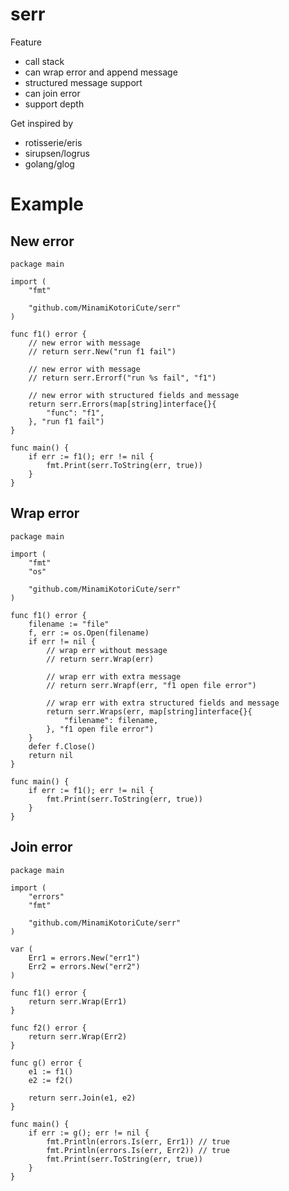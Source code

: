 # serr

Feature

- call stack
- can wrap error and append message
- structured message support
- can join error
- support depth

Get inspired by

- rotisserie/eris
- sirupsen/logrus
- golang/glog

# Example

## New error

```golang
package main

import (
	"fmt"

	"github.com/MinamiKotoriCute/serr"
)

func f1() error {
	// new error with message
	// return serr.New("run f1 fail")

	// new error with message
	// return serr.Errorf("run %s fail", "f1")

	// new error with structured fields and message
	return serr.Errors(map[string]interface{}{
		"func": "f1",
	}, "run f1 fail")
}

func main() {
	if err := f1(); err != nil {
		fmt.Print(serr.ToString(err, true))
	}
}
```

## Wrap error

```golang
package main

import (
	"fmt"
	"os"

	"github.com/MinamiKotoriCute/serr"
)

func f1() error {
	filename := "file"
	f, err := os.Open(filename)
	if err != nil {
		// wrap err without message
		// return serr.Wrap(err)

		// wrap err with extra message
		// return serr.Wrapf(err, "f1 open file error")

		// wrap err with extra structured fields and message
		return serr.Wraps(err, map[string]interface{}{
			"filename": filename,
		}, "f1 open file error")
	}
	defer f.Close()
	return nil
}

func main() {
	if err := f1(); err != nil {
		fmt.Print(serr.ToString(err, true))
	}
}
```

## Join error

```golang
package main

import (
	"errors"
	"fmt"

	"github.com/MinamiKotoriCute/serr"
)

var (
	Err1 = errors.New("err1")
	Err2 = errors.New("err2")
)

func f1() error {
	return serr.Wrap(Err1)
}

func f2() error {
	return serr.Wrap(Err2)
}

func g() error {
	e1 := f1()
	e2 := f2()

	return serr.Join(e1, e2)
}

func main() {
	if err := g(); err != nil {
		fmt.Println(errors.Is(err, Err1)) // true
		fmt.Println(errors.Is(err, Err2)) // true
		fmt.Print(serr.ToString(err, true))
	}
}
```

